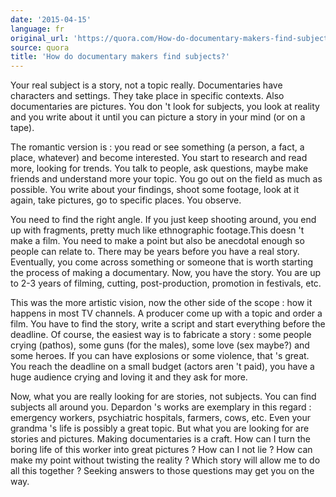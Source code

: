 ```yaml
---
date: '2015-04-15'
language: fr
original_url: 'https://quora.com/How-do-documentary-makers-find-subjects/answer/Clément-Renaud'
source: quora
title: 'How do documentary makers find subjects?'
---
```


Your real subject is a story, not a topic really. Documentaries have
characters and settings. They take place in specific contexts. Also
documentaries are pictures. You don 't look for subjects, you look at
reality and you write about it until you can picture a story in your
mind (or on a tape). 
 
The romantic version is : you read or see something (a person, a fact, a
place, whatever) and become interested. You start to research and read
more, looking for trends. You talk to people, ask questions, maybe make
friends and understand more your topic. You go out on the field as much
as possible. You write about your findings, shoot some footage, look at
it again, take pictures, go to specific places. You observe. 
 
You need to find the right angle. If you just keep shooting around, you
end up with fragments, pretty much like ethnographic footage.This
doesn 't make a film. You need to make a point but also be anecdotal
enough so people can relate to. There may be years before you have a
real story. Eventually, you come across something or someone that is
worth starting the process of making a documentary. Now, you have the
story. You are up to 2-3 years of filming, cutting, post-production,
promotion in festivals, etc. 
 
This was the more artistic vision, now the other side of the scope : how
it happens in most TV channels. A producer come up with a topic and
order a film. You have to find the story, write a script and start
everything before the deadline. Of course, the easiest way is to
fabricate a story : some people crying (pathos), some guns (for the
males), some love (sex maybe?) and some heroes. If you can have
explosions or some violence, that 's great. You reach the deadline on a
small budget (actors aren 't paid), you have a huge audience crying and
loving it and they ask for more. 
 
Now, what you are really looking for are stories, not subjects. You can
find subjects all around you. Depardon 's works are exemplary in this
regard : emergency workers, psychiatric hospitals, farmers, cows, etc.
Even your grandma 's life is possibly a great topic. But what you are
looking for are stories and pictures. Making documentaries is a craft.
How can I turn the boring life of this worker into great pictures ? How
can I not lie ? How can make my point without twisting the reality ?
Which story will allow me to do all this together ? Seeking answers to
those questions may get you on the way.
